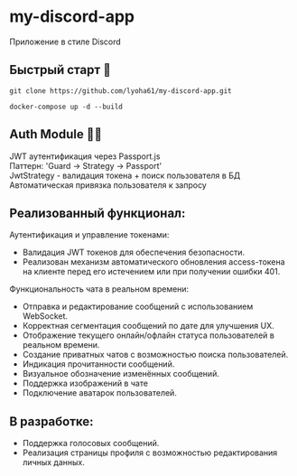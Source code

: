 # my-discord-app
Приложение в стиле Discord

## Быстрый старт 🚀
```
git clone https://github.com/lyoha61/my-discord-app.git
```

```
docker-compose up -d --build
```

## Auth Module 👮‍♂️

JWT аутентификация через Passport.js\
Паттерн: 'Guard -> Strategy -> Passport'\
JwtStrategy - валидация токена + поиск пользователя в БД\
Автоматическая привязка пользователя к запросу

## Реализованный функционал:
Аутентификация и управление токенами:
-	Валидация JWT токенов для обеспечения безопасности.
-	Реализован механизм автоматического обновления access-токена на клиенте перед его истечением или при получении ошибки 401.

Функциональность чата в реальном времени:
- Отправка и редактирование сообщений с использованием WebSocket.
- Корректная сегментация сообщений по дате для улучшения UX.
- Отображение текущего онлайн/офлайн статуса пользователей в реальном времени.
- Создание приватных чатов с возможностью поиска пользователей.
- Индикация прочитанности сообщений.
- Визуальное обозначение изменённых сообщений.
- Поддержка изображений в чате
- Подключение аватарок пользователей.

## В разработке:
- Поддержка голосовых сообщений.
- Реализация страницы профиля с возможностью редактирования личных данных.
